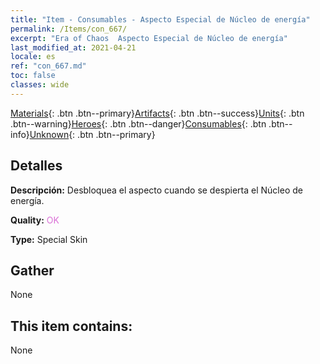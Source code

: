 ```yaml
---
title: "Item - Consumables - Aspecto Especial de Núcleo de energía"
permalink: /Items/con_667/
excerpt: "Era of Chaos  Aspecto Especial de Núcleo de energía"
last_modified_at: 2021-04-21
locale: es
ref: "con_667.md"
toc: false
classes: wide
---
```

 [Materials](/es/Items/){: .btn .btn--primary}[Artifacts](/es/Items/Artifacts/){: .btn .btn--success}[Units](/es/Items/Units/){: .btn .btn--warning}[Heroes](/es/Items/Heroes/){: .btn .btn--danger}[Consumables](/es/Items/Consumables/){: .btn .btn--info}[Unknown](/es/Items/Unknown/){: .btn .btn--primary}

## Detalles
 **Descripción:** Desbloquea el aspecto cuando se despierta el Núcleo de energía.

 **Quality:** <span style="color: #DA70D6">OK</span>

 **Type:** Special Skin

## Gather

  None

## This item contains:

  None

